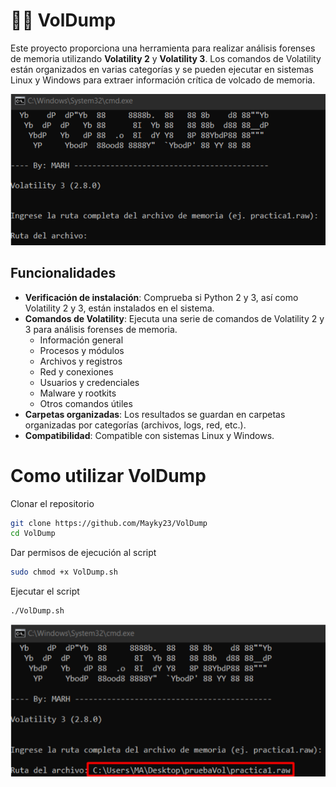 # 🔎💾 VolDump

Este proyecto proporciona una herramienta para realizar análisis forenses de memoria utilizando **Volatility 2** y **Volatility 3**. Los comandos de Volatility están organizados en varias categorías y se pueden ejecutar en sistemas Linux y Windows para extraer información crítica de volcado de memoria.

![Pantalla principal de la herramienta](img/foto1.png)

## Funcionalidades

- **Verificación de instalación**: Comprueba si Python 2 y 3, así como Volatility 2 y 3, están instalados en el sistema.
- **Comandos de Volatility**: Ejecuta una serie de comandos de Volatility 2 y 3 para análisis forenses de memoria.
  - Información general
  - Procesos y módulos
  - Archivos y registros
  - Red y conexiones
  - Usuarios y credenciales
  - Malware y rootkits
  - Otros comandos útiles
- **Carpetas organizadas**: Los resultados se guardan en carpetas organizadas por categorías (archivos, logs, red, etc.).
- **Compatibilidad**: Compatible con sistemas Linux y Windows.

# Como utilizar VolDump

Clonar el repositorio
```bash
git clone https://github.com/Mayky23/VolDump
cd VolDump
```
Dar permisos de ejecución al script
```bash
sudo chmod +x VolDump.sh
```
Ejecutar el script
```bash
./VolDump.sh
```

![Insertamos la ruta de la evidencia](img/foto2.png)

